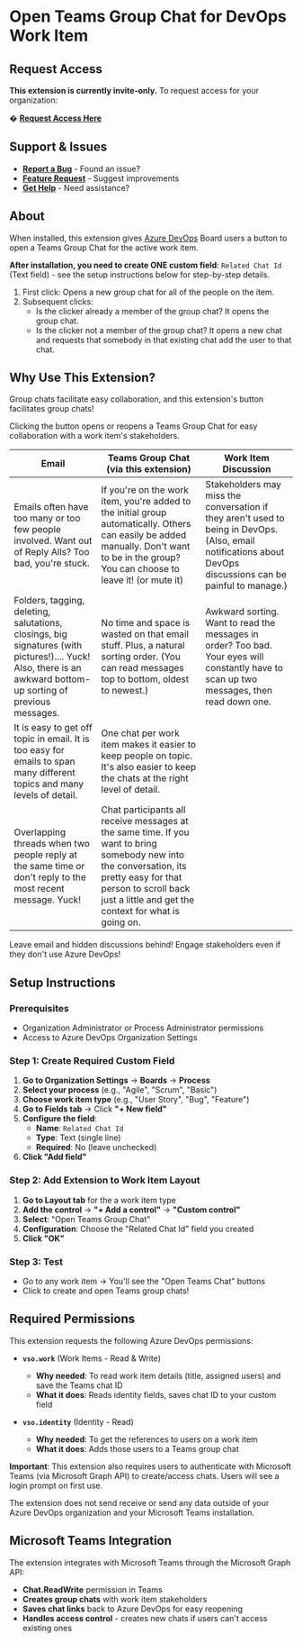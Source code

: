 # Open Teams Group Chat for DevOps Work Item

## Request Access

**This extension is currently invite-only.** To request access for your organization:

� **[Request Access Here](../../issues/new?template=access-request.md)**

## Support & Issues

- **[Report a Bug](../../issues/new?template=bug-report.md)** - Found an issue?
- **[Feature Request](../../issues/new?template=feature-request.md)** - Suggest improvements
- **[Get Help](../../issues/new?template=support-request.md)** - Need assistance?

## About

When installed, this extension gives [Azure DevOps](https://dev.azure.com) Board users a button to open a Teams Group Chat for the active work item.

**After installation, you need to create ONE custom field**: `Related Chat Id` (Text field) - see the setup instructions below for step-by-step details.

1. First click: Opens a new group chat for all of the people on the item.
2. Subsequent clicks:
   - Is the clicker already a member of the group chat? It opens the group chat.
   - Is the clicker not a member of the group chat? It opens a new chat and requests that somebody in that existing chat add the user to that chat.

## Why Use This Extension?

Group chats facilitate easy collaboration, and this extension's button facilitates group chats!

Clicking the button opens or reopens a Teams Group Chat for easy collaboration with a work item's stakeholders.

| Email | Teams Group Chat (via this extension) | Work Item Discussion |
|-------|---------------------------------------|---------------------|
| Emails often have too many or too few people involved. Want out of Reply Alls? Too bad, you're stuck. | If you're on the work item, you're added to the initial group automatically. Others can easily be added manually. Don't want to be in the group? You can choose to leave it! (or mute it) | Stakeholders may miss the conversation if they aren't used to being in DevOps. (Also, email notifications about DevOps discussions can be painful to manage.) |
| Folders, tagging, deleting, salutations, closings, big signatures (with pictures!).... Yuck! Also, there is an awkward bottom-up sorting of previous messages. | No time and space is wasted on that email stuff. Plus, a natural sorting order. (You can read messages top to bottom, oldest to newest.) | Awkward sorting. Want to read the messages in order? Too bad. Your eyes will constantly have to scan up two messages, then read down one. |
| It is easy to get off topic in email. It is too easy for emails to span many different topics and many levels of detail. | One chat per work item makes it easier to keep people on topic. It's also easier to keep the chats at the right level of detail. | |
| Overlapping threads when two people reply at the same time or don't reply to the most recent message. Yuck! | Chat participants all receive messages at the same time. If you want to bring somebody new into the conversation, its pretty easy for that person to scroll back just a little and get the context for what is going on. | |

Leave email and hidden discussions behind! Engage stakeholders even if they don't use Azure DevOps!

## Setup Instructions

### Prerequisites

- Organization Administrator or Process Administrator permissions
- Access to Azure DevOps Organization Settings

### Step 1: Create Required Custom Field

1. **Go to Organization Settings** → **Boards** → **Process**
2. **Select your process** (e.g., "Agile", "Scrum", "Basic")
3. **Choose work item type** (e.g., "User Story", "Bug", "Feature")
4. **Go to Fields tab** → Click **"+ New field"**
5. **Configure the field**:
   - **Name**: `Related Chat Id`
   - **Type**: Text (single line)
   - **Required**: No (leave unchecked)
6. **Click "Add field"**

### Step 2: Add Extension to Work Item Layout

1. **Go to Layout tab** for the a work item type
2. **Add the control** → **"+ Add a control"** → **"Custom control"**
3. **Select**: "Open Teams Group Chat"
4. **Configuration**: Choose the "Related Chat Id" field you created
5. **Click "OK"**

### Step 3: Test

- Go to any work item → You'll see the "Open Teams Chat" buttons
- Click to create and open Teams group chats!

## Required Permissions

This extension requests the following Azure DevOps permissions:

- **`vso.work`** (Work Items - Read & Write)
  - **Why needed**: To read work item details (title, assigned users) and save the Teams chat ID
  - **What it does**: Reads identity fields, saves chat ID to your custom field

- **`vso.identity`** (Identity - Read)
  - **Why needed**: To get the references to users on a work item
  - **What it does**: Adds those users to a Teams group chat

**Important**: This extension also requires users to authenticate with Microsoft Teams (via Microsoft Graph API) to create/access chats. Users will see a login prompt on first use.

The extension does not send receive or send any data outside of your Azure DevOps organization and your Microsoft Teams installation.

## Microsoft Teams Integration

The extension integrates with Microsoft Teams through the Microsoft Graph API:

- **Chat.ReadWrite** permission in Teams
- **Creates group chats** with work item stakeholders
- **Saves chat links** back to Azure DevOps for easy reopening
- **Handles access control** - creates new chats if users can't access existing ones
